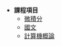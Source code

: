 - **課程項目**
  - [微積分](calculus/README.md)
  - [國文](chinese/README.md)
  - [計算機概論](introduction-to-computers/README.md)
